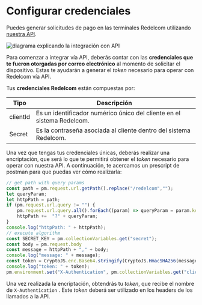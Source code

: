 # Configurar credenciales

Puedes generar solicitudes de pago en las terminales Redelcom utilizando [nuestra API](https://api-dev.redelcom.cl:20010/v2).

![diagrama explicando la integración con API](integrate-via-API.png)

Para comenzar a integrar vía API, deberás contar con las **credenciales que te fueron otorgadas por correo electrónico** al momento de solicitar el dispositivo. Estas te ayudarán a generar el *token* necesario para operar con Redelcom vía API. 

Tus **credenciales Redelcom** están compuestas por:

| Tipo | Descripción |
|---|---|
| clientId | Es un identificador numérico único del cliente en el sistema Redelcom.  |
| Secret | Es la contraseña asociada al cliente dentro del sistema Redelcom. |


Una vez que tengas tus credenciales únicas, deberás realizar una encriptación, que será lo que te permitirá obtener el *token* necesario para operar con nuestra API. A continuación, te acercamos un prescript de postman para que puedas ver cómo realizarla:


```javascript
// get path with query params
const path = pm.request.url.getPath().replace("/redelcom","");
let queryParam;
let httpPath = path;
if (pm.request.url.query != "") {
    pm.request.url.query.all().forEach((param) => queryParam = param.key + "=" +  param.value);
    httpPath +=  "?" + queryParam;
}
console.log("httpPath: " + httpPath);
// execute algorithm
const SECRET_KEY = pm.collectionVariables.get("secret");
const body = pm.request.body
const message = httpPath + "," + body;
console.log("message: " + message);
const token = CryptoJS.enc.Base64.stringify(CryptoJS.HmacSHA256(message, SECRET_KEY));
console.log("token: " + token);
pm.environment.set("X-Authentication", pm.collectionVariables.get("clientId") + ";" + token);
```

Una vez realizada la encriptación, obtendrás tu *token*, que recibe el nombre de `X-Authentication` . Este *token* deberá ser utilizado en los headers de los llamados a la API. 
